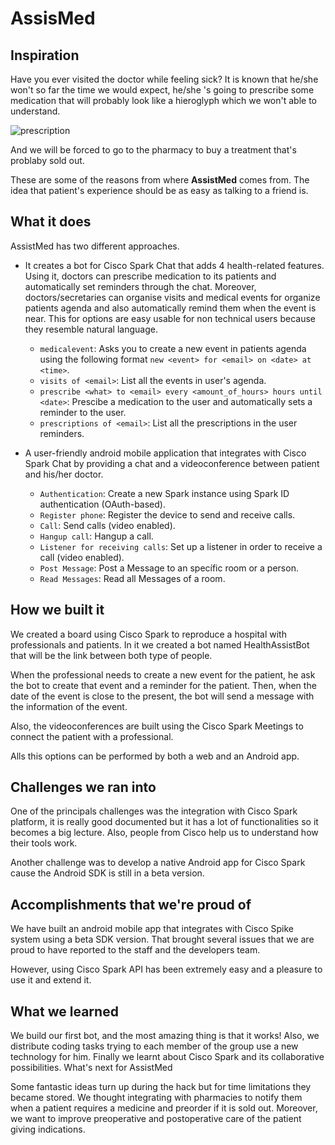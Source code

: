 # AssisMed

## Inspiration
Have you ever visited the doctor while feeling sick? It is known that he/she won't so far the time we would expect, he/she 's going to prescribe some medication that will probably look like a hieroglyph which we won't able to understand.

![prescription](http://3.bp.blogspot.com/-Ny64A7Alwng/TmX6ZRP_6ZI/AAAAAAAAGBc/LLVZUphb90c/s1600/imagesCAQLBVJ2.jpg)

And we will be forced to go to the pharmacy to buy a treatment that's problaby sold out.

These are some of the reasons from where **AssistMed** comes from. The idea that patient's experience should be as easy as talking to a friend is.

## What it does

AssistMed has two different approaches.

- It creates a bot for Cisco Spark Chat that adds 4 health-related features. Using it, doctors can prescribe medication to its patients and automatically set reminders through the chat. Moreover, doctors/secretaries can organise visits and medical events for organize patients agenda and also automatically remind them when the event is near. This for options are easy usable for non technical users because they resemble natural language.
  - `medicalevent`: Asks you to create a new event in patients agenda using the following format `new <event> for <email> on <date> at <time>`.
  - `visits of <email>`: List all the events in user's agenda.
  - `prescribe <what> to <email> every <amount_of_hours> hours until <date>`: Prescibe a medication to the user and automatically sets a reminder to the user.
  - `prescriptions of <email>`: List all the prescriptions in the user reminders.

- A user-friendly android mobile application that integrates with Cisco Spark Chat by providing a chat and a videoconference between patient and his/her doctor.

  - `Authentication`: Create a new Spark instance using Spark ID authentication (OAuth-based).
  - `Register phone`: Register the device to send and receive calls.
  - `Call`: Send calls (video enabled).
  - `Hangup call`: Hangup a call.
  - `Listener for receiving calls`: Set up a listener in order to receive a call (video enabled).
  - `Post Message`: Post a Message to an specífic room or a person.
  - `Read Messages`: Read all Messages of a room.

## How we built it

We created a board using Cisco Spark to reproduce a hospital with professionals and patients. In it we created a bot named HealthAssistBot that will be the link between both type of people.

When the professional needs to create a new event for the patient, he ask the bot to create that event and a reminder for the patient. Then, when the date of the event is close to the present, the bot will send a message with the information of the event.

Also, the videoconferences are built using the Cisco Spark Meetings to connect the patient with a professional.

Alls this options can be performed by both a web and an Android app.

## Challenges we ran into

One of the principals challenges was the integration with Cisco Spark platform, it is really good documented but it has a lot of functionalities so it becomes a big lecture. Also, people from Cisco help us to understand how their tools work.

Another challenge was to develop a native Android app for Cisco Spark cause the Android SDK is still in a beta version.

## Accomplishments that we're proud of

We have built an android mobile app that integrates with Cisco Spike system using a beta SDK version. That brought several issues that we are proud to have reported to the staff and the developers team.

However, using Cisco Spark API has been extremely easy and a pleasure to use it and extend it.


## What we learned

We build our first bot, and the most amazing thing is that it works! Also, we distribute coding tasks trying to each member of the group use a new technology for him. Finally we learnt about Cisco Spark and its collaborative possibilities.
What's next for AssistMed

Some fantastic ideas turn up during the hack but for time limitations they became stored. We thought integrating with pharmacies to notify them when a patient requires a medicine and preorder if it is sold out. Moreover, we want to improve preoperative and postoperative care of the patient giving indications.

